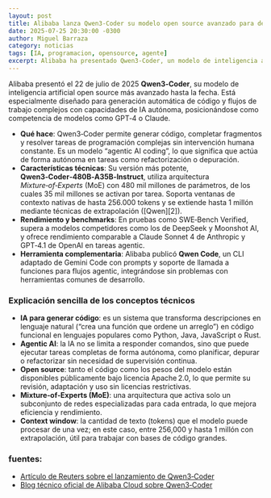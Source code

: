 ```yaml
---
layout: post
title: Alibaba lanza Qwen3-Coder su modelo open source avanzado para desarrolladores
date: 2025-07-25 20:30:00 -0300
author: Miguel Barraza
category: noticias
tags: [IA, programacion, opensource, agente]
excerpt: Alibaba ha presentado Qwen3‑Coder, un modelo de inteligencia artificial open source especializado en generación de código y flujos autónomos de desarrollo.
---
```


Alibaba presentó el 22 de julio de 2025 **Qwen3‑Coder**, su modelo de inteligencia artificial open source más avanzado hasta la fecha. Está especialmente diseñado para generación automática de código y flujos de trabajo complejos con capacidades de IA autónoma, posicionándose como competencia de modelos como GPT‑4 o Claude.

* **Qué hace**: Qwen3‑Coder permite generar código, completar fragmentos y resolver tareas de programación complejas sin intervención humana constante. Es un modelo “agentic AI coding”, lo que significa que actúa de forma autónoma en tareas como refactorización o depuración.
* **Características técnicas**: Su versión más potente, **Qwen3‑Coder‑480B‑A35B‑Instruct**, utiliza arquitectura *Mixture‑of‑Experts* (MoE) con 480 mil millones de parámetros, de los cuales 35 mil millones se activan por tarea. Soporta ventanas de contexto nativas de hasta 256.000 tokens y se extiende hasta 1 millón mediante técnicas de extrapolación ([Qwen][2]).
* **Rendimiento y benchmarks**: En pruebas como SWE‑Bench Verified, supera a modelos competidores como los de DeepSeek y Moonshot AI, y ofrece rendimiento comparable a Claude Sonnet 4 de Anthropic y GPT‑4.1 de OpenAI en tareas agentic.
* **Herramienta complementaria**: Alibaba publicó **Qwen Code**, un CLI adaptado de Gemini Code con prompts y soporte de llamada a funciones para flujos agentic, integrándose sin problemas con herramientas comunes de desarrollo.

### Explicación sencilla de los conceptos técnicos

* **IA para generar código**: es un sistema que transforma descripciones en lenguaje natural (“crea una función que ordene un arreglo”) en código funcional en lenguajes populares como Python, Java, JavaScript o Rust.
* **Agentic AI**: la IA no se limita a responder comandos, sino que puede ejecutar tareas completas de forma autónoma, como planificar, depurar o refactorizar sin necesidad de supervisión continua.
* **Open source**: tanto el código como los pesos del modelo están disponibles públicamente bajo licencia Apache 2.0, lo que permite su revisión, adaptación y uso sin licencias restrictivas.
* **Mixture‑of‑Experts (MoE)**: una arquitectura que activa solo un subconjunto de redes especializadas para cada entrada, lo que mejora eficiencia y rendimiento.
* **Context window**: la cantidad de texto (tokens) que el modelo puede procesar de una vez; en este caso, entre 256,000 y hasta 1 millón con extrapolación, útil para trabajar con bases de código grandes.

### fuentes:

* [Artículo de Reuters sobre el lanzamiento de Qwen3‑Coder](https://www.reuters.com/world/china/alibaba-launches-open-source-ai-coding-model-touted-its-most-advanced-date-2025-07-23/)
* [Blog técnico oficial de Alibaba Cloud sobre Qwen3‑Coder](https://qwenlm.github.io/blog/qwen3-coder/)
